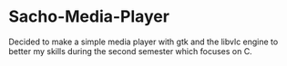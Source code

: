 # Sacho-Media-Player
Decided to make a simple media player with gtk and the libvlc engine to better my skills during the second semester which focuses on C.
